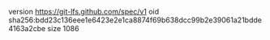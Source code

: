 version https://git-lfs.github.com/spec/v1
oid sha256:bdd23c136eee1e6423e2e1ca8874f69b638dcc99b2e39061a21bdde4163a2cbe
size 1086

